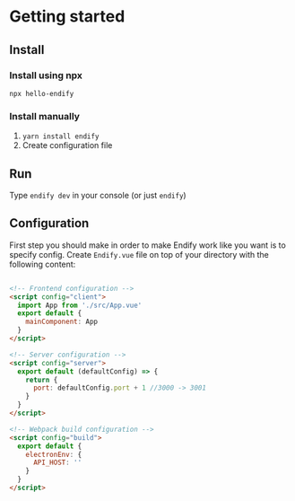 # Getting started
## Install
### Install using npx
`npx hello-endify`
### Install manually
1. `yarn install endify`
2. Create configuration file
## Run
Type `endify dev` in your console (or just `endify`)


## Configuration
First step you should make in order to make Endify work like you want is to specify config.
Create `Endify.vue` file on top of your directory with the following content:
```html

<!-- Frontend configuration -->
<script config="client">
  import App from './src/App.vue'
  export default {
    mainComponent: App
  }
</script>

<!-- Server configuration -->
<script config="server">
  export default (defaultConfig) => {
    return {
      port: defaultConfig.port + 1 //3000 -> 3001
    } 
  }
</script>

<!-- Webpack build configuration -->
<script config="build">
  export default {
    electronEnv: {
      API_HOST: ''
    }
  }
</script>
```